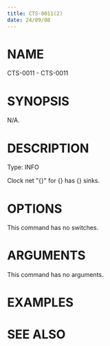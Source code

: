 ```yaml
---
title: CTS-0011(2)
date: 24/09/08
---
```


# NAME

CTS-0011 - CTS-0011

# SYNOPSIS

N/A.

# DESCRIPTION

Type: INFO

Clock net \"{}\" for {} has {} sinks.

# OPTIONS

This command has no switches.

# ARGUMENTS

This command has no arguments.

# EXAMPLES

# SEE ALSO
